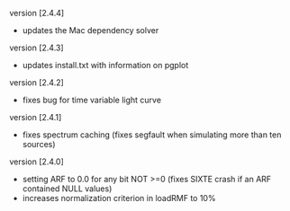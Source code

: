 version [2.4.4]
  - updates the Mac dependency solver

version [2.4.3]
  - updates install.txt with information on pgplot

version [2.4.2]
  - fixes bug for time variable light curve

version [2.4.1]
  - fixes spectrum caching
    (fixes segfault when simulating more than ten sources)

version [2.4.0]
  - setting ARF to 0.0 for any bit NOT >=0
    (fixes SIXTE crash if an ARF contained NULL values)
  - increases normalization criterion in loadRMF to 10%
